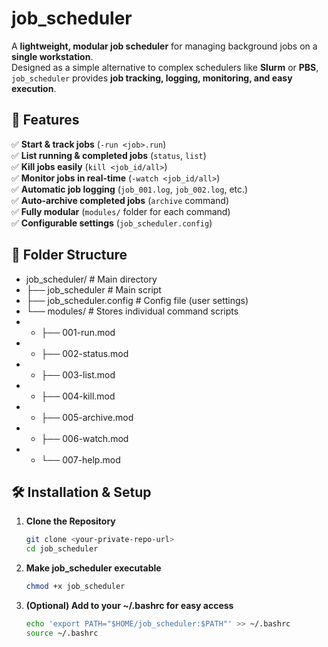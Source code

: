 # job_scheduler
A **lightweight, modular job scheduler** for managing background jobs on a **single workstation**.  
Designed as a simple alternative to complex schedulers like **Slurm** or **PBS**, `job_scheduler` provides **job tracking, logging, monitoring, and easy execution**.

## 🚀 Features
✅ **Start & track jobs** (`-run <job>.run`)  
✅ **List running & completed jobs** (`status`, `list`)  
✅ **Kill jobs easily** (`kill <job_id/all>`)  
✅ **Monitor jobs in real-time** (`-watch <job_id/all>`)  
✅ **Automatic job logging** (`job_001.log`, `job_002.log`, etc.)  
✅ **Auto-archive completed jobs** (`archive` command)  
✅ **Fully modular** (`modules/` folder for each command)  
✅ **Configurable settings** (`job_scheduler.config`)  

## 📂 Folder Structure

- job_scheduler/             # Main directory
- ├── job_scheduler          # Main script
- ├── job_scheduler.config   # Config file (user settings)
- └── modules/               # Stores individual command scripts
- -   ├── 001-run.mod
- -   ├── 002-status.mod
- -   ├── 003-list.mod
- -   ├── 004-kill.mod
- -   ├── 005-archive.mod
- -   ├── 006-watch.mod
- -   └── 007-help.mod






## 🛠 Installation & Setup
1. **Clone the Repository**
   ```bash
   git clone <your-private-repo-url>
   cd job_scheduler

2. **Make job_scheduler executable**
   ```bash
   chmod +x job_scheduler

3. **(Optional) Add to your ~/.bashrc for easy access**
   ```bash
   echo 'export PATH="$HOME/job_scheduler:$PATH"' >> ~/.bashrc
   source ~/.bashrc

